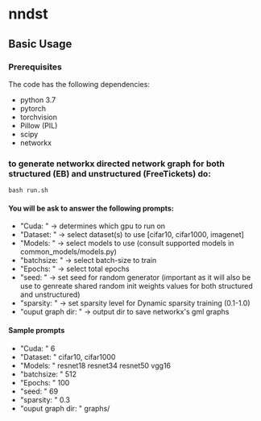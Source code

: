 # nndst
## Basic Usage
### Prerequisites
The code has the following dependencies:

- python 3.7
- pytorch
- torchvision
- Pillow (PIL)
- scipy 
- networkx

### to generate networkx directed network graph for both structured (EB) and unstructured (FreeTickets) do:
````
bash run.sh
````
#### You will be ask to answer the following prompts:
* "Cuda: " -> determines which gpu to run on
* "Dataset: " -> select dataset(s) to use [cifar10, cifar1000, imagenet]
* "Models: " -> select models to use (consult supported models in common_models/models.py)
* "batchsize: " -> select batch-size to train
* "Epochs: " -> select total epochs
* "seed: " -> set seed for random generator (important as it will also be use to genreate shared random init weights values for both structured and unstructured)
* "sparsity: " -> set sparsity level for Dynamic sparsity training (0.1-1.0)
* "ouput graph dir: " -> output dir to save networkx's gml graphs

#### Sample prompts
* "Cuda: " 6
* "Dataset: " cifar10, cifar1000
* "Models: " resnet18 resnet34 resnet50 vgg16
* "batchsize: " 512
* "Epochs: " 100
* "seed: " 69
* "sparsity: " 0.3
* "ouput graph dir: " graphs/

